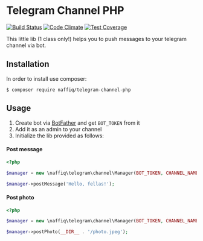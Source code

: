 # Telegram Channel PHP
[![Build Status](https://travis-ci.org/naffiq/telegram-channel-php.svg?branch=master)](https://travis-ci.org/naffiq/telegram-channel-php)
[![Code Climate](https://codeclimate.com/github/naffiq/telegram-channel-php/badges/gpa.svg)](https://codeclimate.com/github/naffiq/telegram-channel-php)
[![Test Coverage](https://codeclimate.com/github/naffiq/telegram-channel-php/badges/coverage.svg)](https://codeclimate.com/github/naffiq/telegram-channel-php/coverage)

This little lib (1 class only!) helps you to push messages to your telegram channel via bot.

## Installation

In order to install use composer:
```
$ composer require naffiq/telegram-channel-php
```

## Usage

1. Create bot via [BotFather](https://t.me/botfather) and get `BOT_TOKEN` from it
2. Add it as an admin to your channel
3. Initialize the lib provided as follows:

#### Post message
```php
<?php

$manager = new \naffiq\telegram\channel\Manager(BOT_TOKEN, CHANNEL_NAME);

$manager->postMessage('Hello, fellas!');

```

#### Post photo
```php
<?php

$manager = new \naffiq\telegram\channel\Manager(BOT_TOKEN, CHANNEL_NAME);

$manager->postPhoto(__DIR__ . '/photo.jpeg');

```